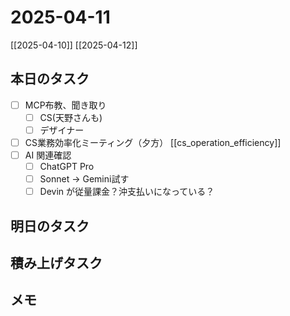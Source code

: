 # 2025-04-11

[[2025-04-10]] [[2025-04-12]]

## 本日のタスク

- [ ] MCP布教、聞き取り
	- [ ] CS(天野さんも)
	- [ ] デザイナー
- [ ] CS業務効率化ミーティング（夕方） [[cs_operation_efficiency]]
- [ ] AI 関連確認
	- [ ] ChatGPT Pro
	- [ ] Sonnet -> Gemini試す
	- [ ] Devin が従量課金？沖支払いになっている？

## 明日のタスク

## 積み上げタスク

## メモ
